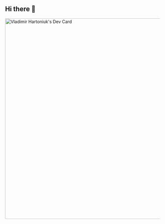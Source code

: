 ## Hi there 👋
<a href="https://app.daily.dev/vladimirhartoniuk"><img src="https://api.daily.dev/devcards/v2/xxfY4pxH4qfiPTp7EdPpA.png?type=wide&r=96x" width="652" alt="Vladimir Hartoniuk's Dev Card"/></a>
<!--
**VyvaHart/VyvaHart** is a ✨ _special_ ✨ repository because its `README.md` (this file) appears on your GitHub profile.

Here are some ideas to get you started:

- 🔭 I’m currently working on ...
- 🌱 I’m currently learning ...
- 👯 I’m looking to collaborate on ...
- 🤔 I’m looking for help with ...
- 💬 Ask me about ...
- 📫 How to reach me: ...
- 😄 Pronouns: ...
- ⚡ Fun fact: ...
-->
